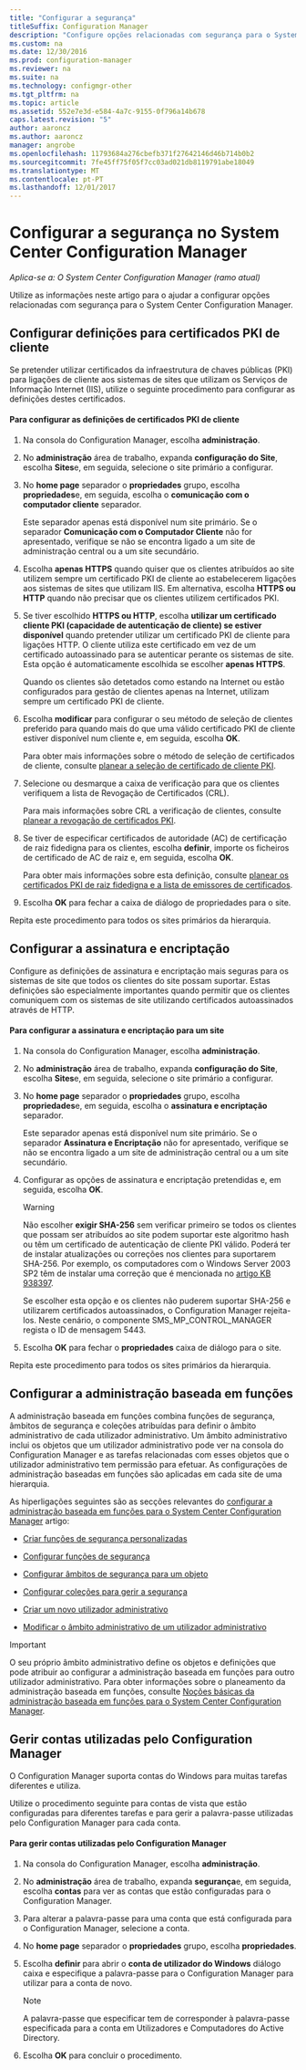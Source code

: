 ```yaml
---
title: "Configurar a segurança"
titleSuffix: Configuration Manager
description: "Configure opções relacionadas com segurança para o System Center Configuration Manager."
ms.custom: na
ms.date: 12/30/2016
ms.prod: configuration-manager
ms.reviewer: na
ms.suite: na
ms.technology: configmgr-other
ms.tgt_pltfrm: na
ms.topic: article
ms.assetid: 552e7e3d-e584-4a7c-9155-0f796a14b678
caps.latest.revision: "5"
author: aaroncz
ms.author: aaroncz
manager: angrobe
ms.openlocfilehash: 11793684a276cbefb371f27642146d46b714b0b2
ms.sourcegitcommit: 7fe45ff75f05f7cc03ad021db8119791abe18049
ms.translationtype: MT
ms.contentlocale: pt-PT
ms.lasthandoff: 12/01/2017
---
```

# <a name="configure-security-in-system-center-configuration-manager"></a>Configurar a segurança no System Center Configuration Manager

*Aplica-se a: O System Center Configuration Manager (ramo atual)*

Utilize as informações neste artigo para o ajudar a configurar opções relacionadas com segurança para o System Center Configuration Manager.  

##  <a name="BKMK_ConfigureClientPKI"></a> Configurar definições para certificados PKI de cliente  
Se pretender utilizar certificados da infraestrutura de chaves públicas (PKI) para ligações de cliente aos sistemas de sites que utilizam os Serviços de Informação Internet (IIS), utilize o seguinte procedimento para configurar as definições destes certificados.  

#### <a name="to-configure-client-pki-certificate-settings"></a>Para configurar as definições de certificados PKI de cliente  

1.  Na consola do Configuration Manager, escolha **administração**.  

2.  No **administração** área de trabalho, expanda **configuração do Site**, escolha **Sites**e, em seguida, selecione o site primário a configurar.  

3.  No **home page** separador o **propriedades** grupo, escolha **propriedades**e, em seguida, escolha o **comunicação com o computador cliente** separador.  

    Este separador apenas está disponível num site primário. Se o separador **Comunicação com o Computador Cliente** não for apresentado, verifique se não se encontra ligado a um site de administração central ou a um site secundário.  

4.  Escolha **apenas HTTPS** quando quiser que os clientes atribuídos ao site utilizem sempre um certificado PKI de cliente ao estabelecerem ligações aos sistemas de sites que utilizam IIS. Em alternativa, escolha **HTTPS ou HTTP** quando não precisar que os clientes utilizem certificados PKI.  

5.  Se tiver escolhido **HTTPS ou HTTP**, escolha **utilizar um certificado cliente PKI (capacidade de autenticação de cliente) se estiver disponível** quando pretender utilizar um certificado PKI de cliente para ligações HTTP. O cliente utiliza este certificado em vez de um certificado autoassinado para se autenticar perante os sistemas de site. Esta opção é automaticamente escolhida se escolher **apenas HTTPS**.  

    Quando os clientes são detetados como estando na Internet ou estão configurados para gestão de clientes apenas na Internet, utilizam sempre um certificado PKI de cliente.  

6.  Escolha **modificar** para configurar o seu método de seleção de clientes preferido para quando mais do que uma válido certificado PKI de cliente estiver disponível num cliente e, em seguida, escolha **OK**.  

    Para obter mais informações sobre o método de seleção de certificados de cliente, consulte [planear a seleção de certificado de cliente PKI](../../../core/plan-design/security/plan-for-security.md#BKMK_PlanningForClientCertificateSelection).  

7.  Selecione ou desmarque a caixa de verificação para que os clientes verifiquem a lista de Revogação de Certificados (CRL).  

    Para mais informações sobre CRL a verificação de clientes, consulte [planear a revogação de certificados PKI](../../../core/plan-design/security/plan-for-security.md#BKMK_PlanningForCRLs).  

8.  Se tiver de especificar certificados de autoridade (AC) de certificação de raiz fidedigna para os clientes, escolha **definir**, importe os ficheiros de certificado de AC de raiz e, em seguida, escolha **OK**.  

    Para obter mais informações sobre esta definição, consulte [planear os certificados PKI de raiz fidedigna e a lista de emissores de certificados](../../../core/plan-design/security/plan-for-security.md#BKMK_PlanningForRootCAs).  

9. Escolha **OK** para fechar a caixa de diálogo de propriedades para o site.  

Repita este procedimento para todos os sites primários da hierarquia.  

##  <a name="BKMK_ConfigureSigningEncryption"></a>Configurar a assinatura e encriptação  
Configure as definições de assinatura e encriptação mais seguras para os sistemas de site que todos os clientes do site possam suportar. Estas definições são especialmente importantes quando permitir que os clientes comuniquem com os sistemas de site utilizando certificados autoassinados através de HTTP.  

#### <a name="to-configure-signing-and-encryption-for-a-site"></a>Para configurar a assinatura e encriptação para um site  

1.  Na consola do Configuration Manager, escolha **administração**.  

2.  No **administração** área de trabalho, expanda **configuração do Site**, escolha **Sites**e, em seguida, selecione o site primário a configurar.  

3.  No **home page** separador o **propriedades** grupo, escolha **propriedades**e, em seguida, escolha o **assinatura e encriptação** separador.  

    Este separador apenas está disponível num site primário. Se o separador **Assinatura e Encriptação** não for apresentado, verifique se não se encontra ligado a um site de administração central ou a um site secundário.  

4.  Configurar as opções de assinatura e encriptação pretendidas e, em seguida, escolha **OK**.  

    > [!WARNING]  
    >  Não escolher **exigir SHA-256** sem verificar primeiro se todos os clientes que possam ser atribuídos ao site podem suportar este algoritmo hash ou têm um certificado de autenticação de cliente PKI válido. Poderá ter de instalar atualizações ou correções nos clientes para suportarem SHA-256. Por exemplo, os computadores com o Windows Server 2003 SP2 têm de instalar uma correção que é mencionada no [artigo KB 938397](http://go.microsoft.com/fwlink/p/?LinkId=226666).  
    >   
    >  Se escolher esta opção e os clientes não puderem suportar SHA-256 e utilizarem certificados autoassinados, o Configuration Manager rejeita-los. Neste cenário, o componente SMS_MP_CONTROL_MANAGER regista o ID de mensagem 5443.  

5.  Escolha **OK** para fechar o **propriedades** caixa de diálogo para o site.  

Repita este procedimento para todos os sites primários da hierarquia.  

##  <a name="BKMK_ConfigureRBA"></a> Configurar a administração baseada em funções  
A administração baseada em funções combina funções de segurança, âmbitos de segurança e coleções atribuídas para definir o âmbito administrativo de cada utilizador administrativo. Um âmbito administrativo inclui os objetos que um utilizador administrativo pode ver na consola do Configuration Manager e as tarefas relacionadas com esses objetos que o utilizador administrativo tem permissão para efetuar. As configurações de administração baseadas em funções são aplicadas em cada site de uma hierarquia.  

As hiperligações seguintes são as secções relevantes do [configurar a administração baseada em funções para o System Center Configuration Manager](../../../core/servers/deploy/configure/configure-role-based-administration.md) artigo:  

-   [Criar funções de segurança personalizadas](../../../core/servers/deploy/configure/configure-role-based-administration.md#BKMK_CreateSecRole)  

-   [Configurar funções de segurança](../../../core/servers/deploy/configure/configure-role-based-administration.md#BKMK_ConfigSecRole)  

-   [Configurar âmbitos de segurança para um objeto](../../../core/servers/deploy/configure/configure-role-based-administration.md#BKMK_ConfigSecScope)  

-   [Configurar coleções para gerir a segurança](../../../core/servers/deploy/configure/configure-role-based-administration.md#BKMK_ConfigColl)  

-   [Criar um novo utilizador administrativo](../../../core/servers/deploy/configure/configure-role-based-administration.md#BKMK_Create_AdminUser)  

-   [Modificar o âmbito administrativo de um utilizador administrativo](../../../core/servers/deploy/configure/configure-role-based-administration.md#BKMK_ModAdminUser)  

> [!IMPORTANT]  
>  O seu próprio âmbito administrativo define os objetos e definições que pode atribuir ao configurar a administração baseada em funções para outro utilizador administrativo. Para obter informações sobre o planeamento da administração baseada em funções, consulte [Noções básicas da administração baseada em funções para o System Center Configuration Manager](../../../core/understand/fundamentals-of-role-based-administration.md).  

##  <a name="BKMK_ManageAccounts"></a> Gerir contas utilizadas pelo Configuration Manager  
O Configuration Manager suporta contas do Windows para muitas tarefas diferentes e utiliza.  

Utilize o procedimento seguinte para contas de vista que estão configuradas para diferentes tarefas e para gerir a palavra-passe utilizadas pelo Configuration Manager para cada conta.  

#### <a name="to-manage-accounts-that-are-used-by-configuration-manager"></a>Para gerir contas utilizadas pelo Configuration Manager  

1.  Na consola do Configuration Manager, escolha **administração**.  

2.  No **administração** área de trabalho, expanda **segurança**e, em seguida, escolha **contas** para ver as contas que estão configuradas para o Configuration Manager.  

3.  Para alterar a palavra-passe para uma conta que está configurada para o Configuration Manager, selecione a conta.  

4.  No **home page** separador o **propriedades** grupo, escolha **propriedades**.  

5.  Escolha **definir** para abrir o **conta de utilizador do Windows** diálogo caixa e especifique a palavra-passe para o Configuration Manager para utilizar para a conta de novo.  

    > [!NOTE]  
    >  A palavra-passe que especificar tem de corresponder à palavra-passe especificada para a conta em Utilizadores e Computadores do Active Directory.  

6.  Escolha **OK** para concluir o procedimento.  
